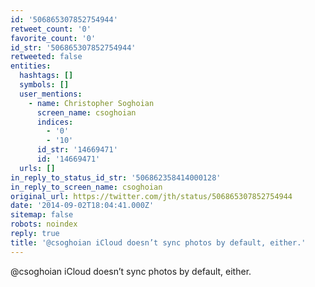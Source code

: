 ```yaml
---
id: '506865307852754944'
retweet_count: '0'
favorite_count: '0'
id_str: '506865307852754944'
retweeted: false
entities:
  hashtags: []
  symbols: []
  user_mentions:
    - name: Christopher Soghoian
      screen_name: csoghoian
      indices:
        - '0'
        - '10'
      id_str: '14669471'
      id: '14669471'
  urls: []
in_reply_to_status_id_str: '506862358414000128'
in_reply_to_screen_name: csoghoian
original_url: https://twitter.com/jth/status/506865307852754944
date: '2014-09-02T18:04:41.000Z'
sitemap: false
robots: noindex
reply: true
title: '@csoghoian iCloud doesn’t sync photos by default, either.'
---
```


@csoghoian iCloud doesn’t sync photos by default, either.